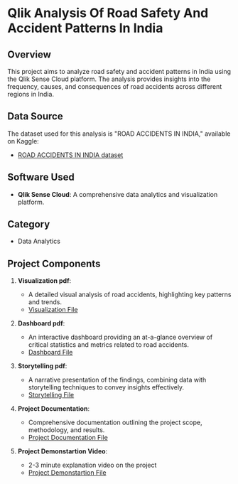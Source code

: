 # Qlik Analysis Of Road Safety And Accident Patterns In India

## Overview
This project aims to analyze road safety and accident patterns in India using the Qlik Sense Cloud platform. The analysis provides insights into the frequency, causes, and consequences of road accidents across different regions in India.

## Data Source
The dataset used for this analysis is "ROAD ACCIDENTS IN INDIA," available on Kaggle:
- [ROAD ACCIDENTS IN INDIA dataset](https://www.kaggle.com/datasets/manugupta/road-accidents-in-india)

## Software Used
- **Qlik Sense Cloud**: A comprehensive data analytics and visualization platform.

## Category
- Data Analytics
  
## Project Components

1. **Visualization pdf**:
   - A detailed visual analysis of road accidents, highlighting key patterns and trends.
   - [Visualization File](https://drive.google.com/file/d/1XLFb5u8UoZQ14L2pJ9ErMwmW3Usy2A6_/view?usp=sharing)

2. **Dashboard pdf**:
   - An interactive dashboard providing an at-a-glance overview of critical statistics and metrics related to road accidents.
   - [Dashboard File](https://drive.google.com/file/d/1oGiJ9KzJV_MCvIoiwmE9yREQA3Ke79YB/view?usp=sharing)

3. **Storytelling pdf**:
   - A narrative presentation of the findings, combining data with storytelling techniques to convey insights effectively.
   - [Storytelling File](https://drive.google.com/file/d/10vsq1iqMOax7klgXLlJq6uLSJ_w0ZR8r/view?usp=sharing)

4. **Project Documentation**:
   - Comprehensive documentation outlining the project scope, methodology, and results.
   - [Project Documentation File](https://drive.google.com/file/d/1fqac8gCCkskd0GkhvuwWDCnPFj9Ndoa-/view?usp=sharing)

5. **Project Demonstartion Video**:
   - 2-3 minute explanation video on the project
   - [Project Demonstartion File](https://drive.google.com/file/d/1H0JLccIvjEQtJkKJnPQak4pEcQJqt2E9/view?usp=sharing)
     



